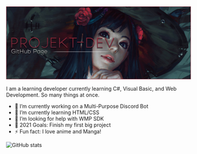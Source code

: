 ![](https://github.com/Projekt-Dev/Projekt-Dev/blob/main/Profile.png)

I am a learning developer currently learning C#, Visual Basic, and Web Development. So many things at once.

- 🔭 I’m currently working on a Multi-Purpose Discord Bot
- 🌱 I’m currently learning HTML/CSS
- 🤔 I’m looking for help with WMP SDK
- 🥅 2021 Goals: Finish my first big project
- ⚡ Fun fact: I love anime and Manga!

![GitHub stats](https://github-readme-stats.vercel.app/api?username=Projekt-Dev&&show_icons=true&title_color=a2293c&icon_color=a2293c&text_color=FFFFFF&bg_color=161616)  
